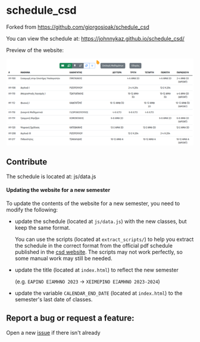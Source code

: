 # schedule_csd
Forked from https://github.com/giorgosioak/schedule_csd

You can view the schedule at: https://johnnykaz.github.io/schedule_csd/

Preview of the website:

<img src="resources/pick_classes.gif" alt="preview of the website" style="zoom:50%;" />


## Contribute
The schedule is located at: js/data.js



#### Updating the website for a new semester

To update the contents of the website for a new semester, you need to modify the following:

- update the schedule (located at `js/data.js`) with the new classes, but keep the same format.

  You can use the scripts (located at `extract_scripts/`) to help you extract the schedule in the correct format from the official pdf schedule published in the [csd website](https://www.csd.uoc.gr/CSD/index.jsp?content=akadimaiko_hmerologio&openmenu=demoAcc6&lang=gr). The scripts may not work perfectly, so some manual work may still be needed. 

- update the title (located at `index.html`) to reflect the new semester 

  (e.g. `ΕΑΡΙΝΟ ΕΞΑΜΗΝΟ 2023` $\to$ `ΧΕΙΜΕΡΙΝΟ ΕΞΑΜΗΝΟ 2023-2024`)

- update the variable `CALENDAR_END_DATE` (located at `index.html`) to the semester's last date of classes.



## Report a bug or request a feature:

Open a new [issue](https://github.com/JohnnyKaz/schedule_csd/issues) if there isn't already